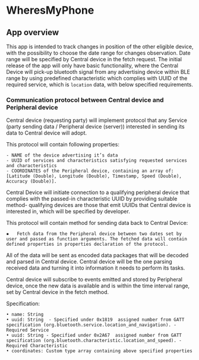 # WheresMyPhone
## App overview

This app is intended to track changes in position of the other eligible device, with the possibility to choose the date range for changes observation. Date range will be specified by Central device in the fetch request. The initial release of the app will only have basic functionality, where the Central Device will pick-up bluetooth signal from any advertising device within BLE range by using predefined characteristic which complies with UUID of the required service, which is `location` data, with below specified requirements.

### Communication protocol between Central device and Peripheral device 

Central device (requesting party) will implement protocol that any Service (party sending data / Peripheral device (server)) interested in sending its data to Central device will adopt.

This protocol will contain following properties:

	- NAME of the device advertising it’s data
	- UUID of services and characteristics satisfying requested services and characteristics
	- COORDINATES of the Peripheral device, containing an array of: [Latitude (Double), Longitude (Double), Timestamp, Speed (Double), Accuracy (Double)].

Central Device will initiate connection to a qualifying peripheral device that complies with the passed-in characteristic UUID by providing suitable method- qualifying devices are those that emit UUIDs that Central device is interested in, which will be specified by developer.

This protocol will contain method for sending data back to Central Device:

	▪	Fetch data from the Peripheral device between two dates set by user and passed as function arguments. The fetched data will contain defined properties in properties declaration of the protocol.

All of the data will be sent as encoded data packages that will be decoded and parsed in Central device.
Central device will be the one parsing received data and turning it into information it needs to perform its tasks.

Central device will subscribe to events emitted and stored by Peripheral device, once the new data is available and is within the time interval range, set by Central device in the fetch method. 

Specification:

	• name: String
	• uuid: String  - Specified under 0x1819  assigned number from GATT specification (org.bluetooth.service.location_and_navigation). -  Required Service
	• uuid: String - Specified under 0x2A67  assigned number from GATT specification (org.bluetooth.characteristic.location_and_speed). - Required Characteristic
	• coordinates: Custom type array containing above specified properties
	

